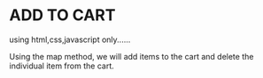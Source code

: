 # ADD TO CART 

using html,css,javascript only......

Using the map method, we will add items to the cart and delete the individual item from the cart.
